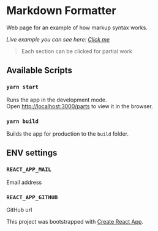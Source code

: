 # Markdown Formatter

Web page for an example of how markup syntax works.

_Live example you can see here: [Click me](https://barhylevych.github.io/markdown/)_

> Each section can be clicked for partial work

## Available Scripts 

### `yarn start`

Runs the app in the development mode.\
Open [http://localhost:3000/parts](http://localhost:3000) to view it in the browser.

### `yarn build`

Builds the app for production to the `build` folder.

## ENV settings

### `REACT_APP_MAIL`
 
Email address

### `REACT_APP_GITHUB` 

GitHub url


This project was bootstrapped with [Create React App](https://github.com/facebook/create-react-app).
